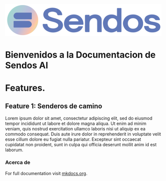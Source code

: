 ![sendos](img/sendos_logo.png)

# Bienvenidos a la Documentacion de Sendos AI

# Features.

## Feature 1: Senderos de camino

Lorem ipsum dolor sit amet, consectetur adipiscing elit, sed do eiusmod tempor incididunt ut labore et dolore magna aliqua. Ut enim ad minim veniam, quis nostrud exercitation ullamco laboris nisi ut aliquip ex ea commodo consequat. Duis aute irure dolor in reprehenderit in voluptate velit esse cillum dolore eu fugiat nulla pariatur. Excepteur sint occaecat cupidatat non proident, sunt in culpa qui officia deserunt mollit anim id est laborum.

### Acerca de

For full documentation visit [mkdocs.org](https://www.mkdocs.org).
